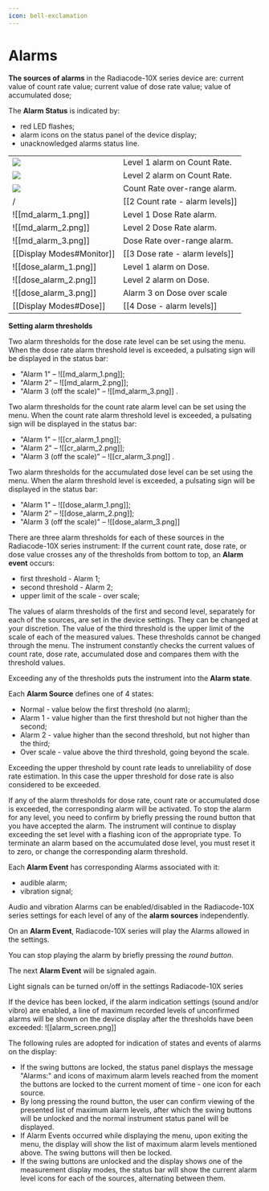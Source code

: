 ```yaml
---
icon: bell-exclamation
---
```


# Alarms

**The sources of alarms** in the Radiacode-10X series device are: current value of count rate value; current value of dose rate value; value of accumulated dose;

The **Alarm Status** is indicated by:

* red LED flashes;
* alarm icons on the status panel of the device display;
* unacknowledged alarms status line.

|                                     |                                   |
| ----------------------------------- | --------------------------------- |
| ![](../.gitbook/assets/bt\_sym.png) | Level 1 alarm on Count Rate.      |
| ![](../.gitbook/assets/bt\_sym.png) | Level 2 alarm on Count Rate.      |
| ![](../.gitbook/assets/bt\_sym.png) | Count Rate over-range alarm.      |
| /                                   | \[\[2 Count rate - alarm levels]] |
| !\[\[md\_alarm\_1.png]]             | Level 1 Dose Rate alarm.          |
| !\[\[md\_alarm\_2.png]]             | Level 2 Dose Rate alarm.          |
| !\[\[md\_alarm\_3.png]]             | Dose Rate over-range alarm.       |
| \[\[Display Modes#Monitor]]         | \[\[3 Dose rate - alarm levels]]  |
| !\[\[dose\_alarm\_1.png]]           | Level 1 alarm on Dose.            |
| !\[\[dose\_alarm\_2.png]]           | Level 2 alarm on Dose.            |
| !\[\[dose\_alarm\_3.png]]           | Alarm 3 on Dose over scale        |
| \[\[Display Modes#Dose]]            | \[\[4 Dose - alarm levels]]       |

**Setting alarm thresholds**

Two  alarm thresholds for the dose rate level can be set using the menu. When the dose rate alarm threshold level is exceeded, a pulsating sign will be displayed in the status bar:

* "Alarm 1" – !\[\[md\_alarm\_1.png]];
* "Alarm 2" – !\[\[md\_alarm\_2.png]];
* "Alarm 3 (off the scale)" – !\[\[md\_alarm\_3.png]] .

Two alarm thresholds for the count rate alarm level can be set using the menu. When the count rate alarm threshold level is exceeded, a pulsating sign will be displayed in the status bar:

* "Alarm 1" – !\[\[cr\_alarm\_1.png]];
* "Alarm 2" – !\[\[cr\_alarm\_2.png]];
* "Alarm 3 (off the scale)" – !\[\[cr\_alarm\_3.png]] .

Two alarm thresholds for the accumulated dose level can be set using the menu. When the alarm threshold level is exceeded, a pulsating sign will be displayed in the status bar:

* "Alarm 1" – !\[\[dose\_alarm\_1.png]];
* "Alarm 2" – !\[\[dose\_alarm\_2.png]];
* "Alarm 3 (off the scale)" – !\[\[dose\_alarm\_3.png]]

There are three alarm thresholds for each of these sources in the Radiacode-10X series instrument: If the current count rate, dose rate, or dose value crosses any of the thresholds from bottom to top, an **Alarm event** occurs:

* first threshold - Alarm 1;
* second threshold - Alarm 2;
* upper limit of the scale - over scale;

The values of alarm thresholds of the first and second level, separately for each of the sources, are set in the device settings. They can be changed at your discretion. The value of the third threshold is the upper limit of the scale of each of the measured values. These thresholds cannot be changed through the menu. The instrument constantly checks the current values of count rate, dose rate, accumulated dose and compares them with the threshold values.

Exceeding any of the thresholds puts the instrument into the **Alarm state**.&#x20;

Each **Alarm Source** defines one of 4 states:

* Normal - value below the first threshold (no alarm);
* Alarm 1 - value higher than the first threshold but not higher than the second;
* Alarm 2 - value higher than the second threshold, but not higher than the third;
* Over scale - value above the third threshold, going beyond the scale.

Exceeding the upper threshold by count rate leads to unreliability of dose rate estimation. In this case the upper threshold for dose rate is also considered to be exceeded.

If any of the alarm thresholds for dose rate, count rate or accumulated dose is exceeded, the corresponding alarm will be activated. To stop the alarm for any level, you need to confirm by briefly pressing the round button that you have accepted the alarm. The instrument will continue to display exceeding the set level with a flashing icon of the appropriate type. To terminate an alarm based on the accumulated dose level, you must reset it to zero, or change the corresponding alarm threshold.

Each **Alarm Event** has corresponding Alarms associated with it:

* audible alarm;
* vibration signal;

Audio and vibration Alarms can be enabled/disabled in the Radiacode-10X series settings for each level of any of the **alarm sources** independently.

On an **Alarm Event**, Radiacode-10X series will play the Alarms allowed in the settings.

You can stop playing the alarm by briefly pressing the _round button_.

The next **Alarm Event** will be signaled again.

Light signals can be turned on/off in the settings Radiacode-10X series

If the device has been locked, if the alarm indication settings (sound and/or vibro) are enabled, a line of maximum recorded levels of unconfirmed alarms will be shown on the device display after the thresholds have been exceeded: !\[\[alarm\_screen.png]]

The following rules are adopted for indication of states and events of alarms on the display:

* If the swing buttons are locked, the status panel displays the message "Alarms:" and icons of maximum alarm levels reached from the moment the buttons are locked to the current moment of time - one icon for each source.&#x20;
* By long pressing the round button, the user can confirm viewing of the presented list of maximum alarm levels, after which the swing buttons will be unlocked and the normal instrument status panel will be displayed.
* If Alarm Events occurred while displaying the menu, upon exiting the menu, the display will show the list of maximum alarm levels mentioned above. The swing buttons will then be locked.
* If the swing buttons are unlocked and the display shows one of the measurement display modes, the status bar will show the current alarm level icons for each of the sources, alternating between them.
